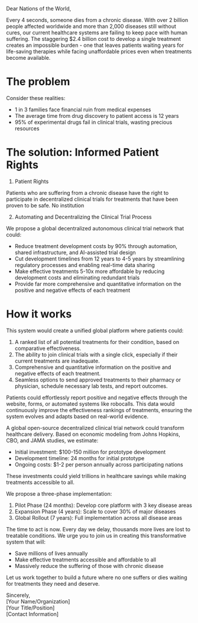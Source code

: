 Dear Nations of the World,

Every 4 seconds, someone dies from a chronic disease. With over 2 billion people affected worldwide and more than 2,000 diseases still without cures, our current healthcare systems are failing to keep pace with human suffering. The staggering $2.4 billion cost to develop a single treatment creates an impossible burden - one that leaves patients waiting years for life-saving therapies while facing unaffordable prices even when treatments become available.

# The problem

Consider these realities:
- 1 in 3 families face financial ruin from medical expenses
- The average time from drug discovery to patient access is 12 years
- 95% of experimental drugs fail in clinical trials, wasting precious resources

# The solution: Informed Patient Rights

1. Patient Rights

Patients who are suffering from a chronic disease have the right to participate in decentralized clinical trials for treatments that have been proven to be safe.  No institution

2. Automating and Decentralizing the Clinical Trial Process

We propose a global decentralized autonomous clinical trial network that could:
- Reduce treatment development costs by 90% through automation, shared infrastructure, and AI-assisted trial design
- Cut development timelines from 12 years to 4-5 years by streamlining regulatory processes and enabling real-time data sharing
- Make effective treatments 5-10x more affordable by reducing development costs and eliminating redundant trials
- Provide far more comprehensive and quantitative information on the positive and negative effects of each treatment

# How it works

This system would create a unified global platform where patients could:

1. A ranked list of all potential treatments for their condition, based on comparative effectiveness.
2. The ability to join clinical trials with a single click, especially if their current treatments are inadequate.
3. Comprehensive and quantitative information on the positive and negative effects of each treatment.
4. Seamless options to send approved treatments to their pharmacy or physician, schedule necessary lab tests, and report outcomes.

Patients could effortlessly report positive and negative effects through the website, forms, or automated systems like robocalls. This data would continuously improve the effectiveness rankings of treatments, ensuring the system evolves and adapts based on real-world evidence.

A global open-source decentralized clinical trial network could transform healthcare delivery. Based on economic modeling from Johns Hopkins, CBO, and JAMA studies, we estimate:
- Initial investment: $100-150 million for prototype development
- Development timeline: 24 months for initial prototype
- Ongoing costs: $1-2 per person annually across participating nations

These investments could yield trillions in healthcare savings while making treatments accessible to all.

We propose a three-phase implementation:
1. Pilot Phase (24 months): Develop core platform with 3 key disease areas
2. Expansion Phase (4 years): Scale to cover 30% of major diseases
3. Global Rollout (7 years): Full implementation across all disease areas

The time to act is now. Every day we delay, thousands more lives are lost to treatable conditions. We urge you to join us in creating this transformative system that will:
- Save millions of lives annually
- Make effective treatments accessible and affordable to all
- Massively reduce the suffering of those with chronic disease

Let us work together to build a future where no one suffers or dies waiting for treatments they need and deserve.

Sincerely,  
[Your Name/Organization]  
[Your Title/Position]  
[Contact Information]
